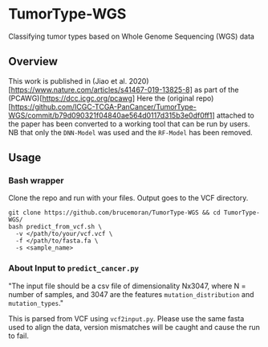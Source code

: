 # TumorType-WGS
Classifying tumor types based on Whole Genome Sequencing (WGS) data

## Overview
This work is published in (Jiao et al. 2020)[https://www.nature.com/articles/s41467-019-13825-8] as part of the (PCAWG)[https://dcc.icgc.org/pcawg]
Here the (original repo)[https://github.com/ICGC-TCGA-PanCancer/TumorType-WGS/commit/b79d090321f04840ae564d0117d315b3e0df0ff1] attached to the paper has been converted to a working tool that can be run by users. NB that only the `DNN-Model` was used and the `RF-Model` has been removed.

## Usage

### Bash wrapper
Clone the repo and run with your files. Output goes to the VCF directory.
```
git clone https://github.com/brucemoran/TumorType-WGS && cd TumorType-WGS/
bash predict_from_vcf.sh \
  -v </path/to/your/vcf.vcf \
  -f </path/to/fasta.fa \
  -s <sample_name>
```

### About Input to `predict_cancer.py`
"The input file should be a csv file of dimensionality Nx3047, where N = number of samples, and 3047 are the features `mutation_distribution` and `mutation_types`."

This is parsed from VCF using `vcf2input.py`. Please use the same fasta used to align the data, version mismatches will be caught and cause the run to fail.
